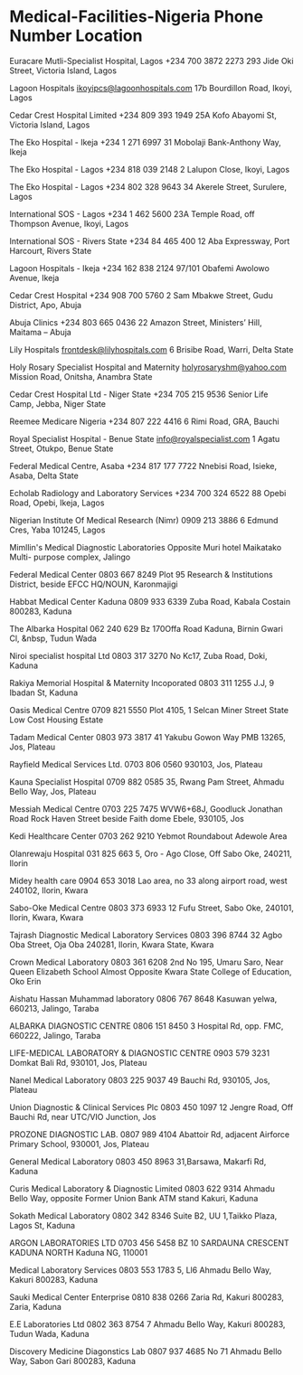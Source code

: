 # Medical-Facilities-Nigeria                                  Phone Number                            Location
Euracare Mutli-Specialist Hospital, Lagos                 +234 700 3872 2273                      293 Jide Oki Street, Victoria Island, Lagos

Lagoon Hospitals                                          ikoyipcs@lagoonhospitals.com            17b Bourdillon Road, Ikoyi, Lagos

Cedar Crest Hospital Limited                              +234 809 393 1949                       25A Kofo Abayomi St, Victoria Island, Lagos

The Eko Hospital - Ikeja                                  +234 1 271 6997                         31 Mobolaji Bank-Anthony Way, Ikeja

The Eko Hospital - Lagos		                          +234 818 039 2148                       2 Lalupon Close, Ikoyi, Lagos

The Eko Hospital - Lagos                                  +234 802 328 9643                       34 Akerele Street, Surulere, Lagos

International SOS - Lagos	                              +234 1 462 5600                         23A Temple Road, off Thompson Avenue, Ikoyi, Lagos

International SOS - Rivers State	                      +234 84 465 400                         12 Aba Expressway, Port Harcourt, Rivers State

Lagoon Hospitals - Ikeja	                              +234 162 838 2124                       97/101 Obafemi Awolowo Avenue, Ikeja

Cedar Crest Hospital	                                  +234 908 700 5760                       2 Sam Mbakwe Street, Gudu District, Apo, Abuja

Abuja Clinics	                                          +234 803 665 0436                       22 Amazon Street, Ministers’ Hill, Maitama – Abuja

Lily Hospitals	                                          frontdesk@lilyhospitals.com             6 Brisibe Road, Warri, Delta State

Holy Rosary Specialist Hospital and Maternity	          holyrosaryshm@yahoo.com                 Mission Road, Onitsha, Anambra State

Cedar Crest Hospital Ltd - Niger State	                  +234 705 215 9536                       Senior Life Camp, Jebba, Niger State

Reemee Medicare Nigeria	                                  +234 807 222 4416                       6 Rimi Road, GRA, Bauchi

Royal Specialist Hospital - Benue State	                  info@royalspecialist.com                1 Agatu Street, Otukpo, Benue State

Federal Medical Centre, Asaba	                          +234 817 177 7722                       Nnebisi Road, Isieke, Asaba, Delta State

Echolab Radiology and Laboratory Services                 +234 700 324 6522                       88 Opebi Road, Opebi, Ikeja, Lagos

Nigerian Institute Of Medical Research (Nimr)	          0909 213 3886                           6 Edmund Cres, Yaba 101245, Lagos

Mimllin's Medical Diagnostic Laboratories                                                         Opposite Muri hotel Maikatako Multi- purpose complex, Jalingo

Federal Medical Center                                    0803 667 8249                           Plot 95 Research & Institutions District, beside EFCC HQ/NOUN, Karonmajigi

Habbat Medical Center Kaduna                              0809 933 6339                           Zuba Road, Kabala Costain 800283, Kaduna

The Albarka Hospital                                      062 240 629                             Bz 170Offa Road Kaduna, Birnin Gwari Cl, &nbsp, Tudun Wada

Niroi specialist hospital Ltd                             0803 317 3270                           No Kc17, Zuba Road, Doki, Kaduna

Rakiya Memorial Hospital & Maternity Incoporated          0803 311 1255                           J.J, 9 Ibadan St, Kaduna

Oasis Medical Centre                                      0709 821 5550                           Plot 4105, 1 Selcan Miner Street State Low Cost Housing Estate

Tadam Medical Center                                      0803 973 3817                           41 Yakubu Gowon Way PMB 13265, Jos, Plateau

Rayfield Medical Services Ltd.                            0703 806 0560                           930103, Jos, Plateau

Kauna Specialist Hospital                                 0709 882 0585                           35, Rwang Pam Street, Ahmadu Bello Way, Jos, Plateau

Messiah Medical Centre                                    0703 225 7475                           WVW6+68J, Goodluck Jonathan Road Rock Haven Street beside Faith dome Ebele, 930105, Jos

Kedi Healthcare Center                                    0703 262 9210                           Yebmot Roundabout Adewole Area

Olanrewaju Hospital                                       031 825 663                             5, Oro - Ago Close, Off Sabo Oke, 240211, Ilorin     

Midey health care                                         0904 653 3018                           Lao area, no 33 along airport road, west 240102, Ilorin, Kwara

Sabo-Oke Medical Centre                                   0803 373 6933                           12 Fufu Street, Sabo Oke, 240101, Ilorin, Kwara, Kwara

Tajrash Diagnostic Medical Laboratory Services            0803 396 8744                           32 Agbo Oba Street, Oja Oba 240281, Ilorin, Kwara State, Kwara

Crown Medical Laboratory                                  0803 361 6208                           2nd No 195, Umaru Saro, Near Queen Elizabeth School Almost Opposite Kwara State College of Education, Oko Erin

Aishatu Hassan Muhammad laboratory                        0806 767 8648                           Kasuwan yelwa, 660213, Jalingo, Taraba

ALBARKA DIAGNOSTIC CENTRE                                 0806 151 8450                           3 Hospital Rd, opp. FMC, 660222, Jalingo, Taraba

LIFE-MEDICAL LABORATORY & DIAGNOSTIC CENTRE               0903 579 3231                           Domkat Bali Rd, 930101, Jos, Plateau

Nanel Medical Laboratory                                  0803 225 9037                           49 Bauchi Rd, 930105, Jos, Plateau

Union Diagnostic & Clinical Services Plc                  0803 450 1097                           12 Jengre Road, Off Bauchi Rd, near UTC/VIO Junction, Jos

PROZONE DIAGNOSTIC LAB.                                   0807 989 4104                           Abattoir Rd, adjacent Airforce Primary School, 930001, Jos, Plateau

General Medical Laboratory                                0803 450 8963                           31,Barsawa, Makarfi Rd, Kaduna

Curis Medical Laboratory & Diagnostic Limited             0803 622 9314                           Ahmadu Bello Way, opposite Former Union Bank ATM stand Kakuri, Kaduna

Sokath Medical Laboratory                                 0802 342 8346                           Suite B2, UU 1,Taikko Plaza, Lagos St, Kaduna

ARGON LABORATORIES LTD                                    0703 456 5458                           BZ 10 SARDAUNA CRESCENT KADUNA NORTH Kaduna NG, 110001

Medical Laboratory Services                               0803 553 1783                           5, Ll6 Ahmadu Bello Way, Kakuri 800283, Kaduna

Sauki Medical Center Enterprise                           0810 838 0266                           Zaria Rd, Kakuri 800283, Zaria, Kaduna

E.E Laboratories Ltd                                      0802 363 8754                           7 Ahmadu Bello Way, Kakuri 800283, Tudun Wada, Kaduna

Discovery Medicine Diagonstics Lab                        0807 937 4685                           No 71 Ahmadu Bello Way, Sabon Gari 800283, Kaduna